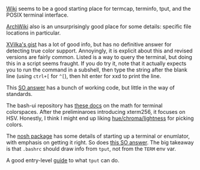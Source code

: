 [Wiki](https://en.wikipedia.org/wiki/Terminal_capabilities) seems to be a good
starting place for termcap, terminfo, tput, and the POSIX terminal interface.

[ArchWiki](https://wiki.archlinux.org/index.php/Color_output_in_console) also is
an unsurprisingly good place for some details: specific file locations in
particular.

[XVilka's gist](https://gist.github.com/XVilka/8346728#detection) has a lot of
good info, but has no definitive answer for detecting true color support.
Annoyingly, it is explicit about this and revised versions are fairly common.
Listed is a way to query the terminal, but doing this in a script seems fraught.
If you do try it, note that it actually expects you to run the command in a
subshell, then type the string after the blank line (using `ctrl+[` for `^[`),
then hit enter for xxd to print the line.

This [SO answer](https://unix.stackexchange.com/a/269085) has a bunch of working
code, but little in the way of standards.

The bash-ui repository has [these docs](https://github.com/chadj2/bash-ui/blob/master/COLORS.md#xterm-colorspaces)
on the math for terminal colorspaces. After the preliminaroes introducing
xterm256, it focuses on HSV.
Honestly, I think I might end up liking [hue/chroma/lightness](https://en.wikipedia.org/wiki/HSL_and_HSV)
for picking colors.

The [nosh package](http://jdebp.eu./Softwares/nosh/guide/TERM.html) has some
details of starting up a terminal or enumlator, with emphasis on getting it
right.
So does [this SO answer](https://unix.stackexchange.com/a/198949).
The big takeaway is that `.bashrc` should draw info from `tput`, not from
the `TERM` env var.

A good entry-level [guide](http://linuxcommand.org/lc3_adv_tput.php) to what
`tput` can do.
